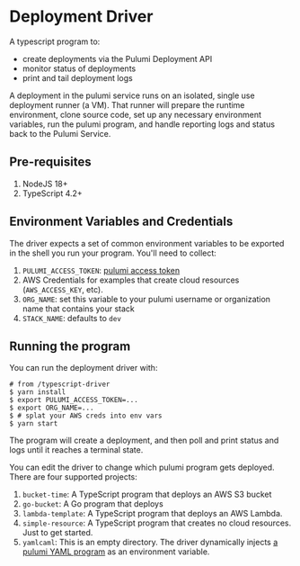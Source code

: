 # Deployment Driver
A typescript program to:
- create deployments via the Pulumi Deployment API
- monitor status of deployments
- print and tail deployment logs

A deployment in the pulumi service runs on an isolated, single use deployment runner (a VM). That runner will prepare the runtime environment, clone source code, set up any necessary environment variables, run the pulumi program, and handle reporting logs and status back to the Pulumi Service.

## Pre-requisites

1. NodeJS 18+
2. TypeScript 4.2+

## Environment Variables and Credentials

The driver expects a set of common environment variables to be exported in the shell you run your program. You'll need to collect:

1. `PULUMI_ACCESS_TOKEN`: [pulumi access token](https://www.pulumi.com/docs/intro/pulumi-service/accounts/#creating-access-tokens)
2. AWS Credentials for examples that create cloud resources (`AWS_ACCESS_KEY`, etc). 
3. `ORG_NAME`: set this variable to your pulumi username or organization name that contains your stack
4. `STACK_NAME`: defaults to `dev`

## Running the program

You can run the deployment driver with: 

```console
# from /typescript-driver
$ yarn install
$ export PULUMI_ACCESS_TOKEN=...
$ export ORG_NAME=...
$ # splat your AWS creds into env vars
$ yarn start
```

The program will create a deployment, and then poll and print status and logs until it reaches a terminal state.

You can edit the driver to change which pulumi program gets deployed. There are four supported projects:

1. `bucket-time`: A TypeScript program that deploys an AWS S3 bucket
2. `go-bucket`: A Go program that deploys
3. `lambda-template`: A TypeScript program that deploys an AWS Lambda.
4. `simple-resource`: A TypeScript program that creates no cloud resources. Just to get started.
5. `yamlcaml`: This is an empty directory. The driver dynamically injects [a pulumi YAML program](https://github.com/pulumi/deploy-demos/blob/ea2626ad8fc908baf1333aaa1b233bbfc3a33a6a/deployment-drivers/nodejs/typescript-driver/index.ts#L66) as an environment variable.
